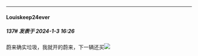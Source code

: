 
*****

####  Louiskeep24ever  
##### 137#       发表于 2024-1-3 16:26

蔚来确实垃圾，我就开的蔚来，下一辆还买<img src="https://static.saraba1st.com/image/smiley/face2017/066.png" referrerpolicy="no-referrer">

